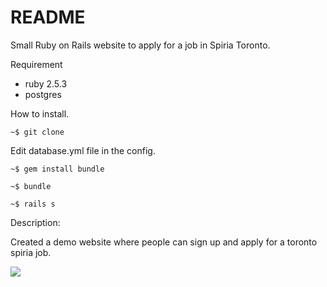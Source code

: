# README

Small Ruby on Rails website to apply for a job in Spiria Toronto.

Requirement

- ruby 2.5.3
- postgres

How to install.

```
~$ git clone
```

Edit database.yml file in the config.


```
~$ gem install bundle

~$ bundle

~$ rails s
```

Description:

Created a demo website where people can sign up and apply for a toronto spiria job.

![](https://i.imgur.com/ZDM7uHL.png)
